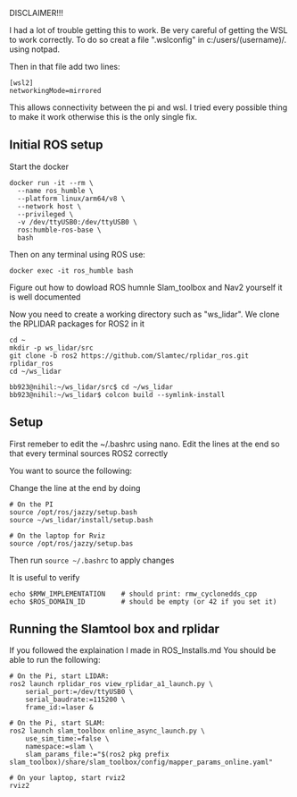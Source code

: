 DISCLAIMER!!!

I had a lot of trouble getting this to work. Be very careful of getting the WSL to work correctly.
To do so creat a file ".wslconfig" in c:/users/(username)/. using notpad.

Then in that file add two lines: 

```
[wsl2]
networkingMode=mirrored
```

This allows connectivity between the pi and wsl. I tried every possible thing to make it work otherwise this is the only single fix. 

## Initial ROS setup

Start the docker
```
docker run -it --rm \
  --name ros_humble \
  --platform linux/arm64/v8 \
  --network host \
  --privileged \
  -v /dev/ttyUSB0:/dev/ttyUSB0 \
  ros:humble-ros-base \
  bash
```

Then on any terminal using ROS use:

```docker exec -it ros_humble bash```

Figure out how to dowload ROS humnle Slam_toolbox and Nav2 yourself it is well documented

Now you need to create a working directory such as "ws_lidar". We clone the RPLIDAR packages  for ROS2 in it

```
cd ~
mkdir -p ws_lidar/src
git clone -b ros2 https://github.com/Slamtec/rplidar_ros.git rplidar_ros
cd ~/ws_lidar

bb923@nihil:~/ws_lidar/src$ cd ~/ws_lidar
bb923@nihil:~/ws_lidar$ colcon build --symlink-install
```


## Setup

First remeber to edit the ~/.bashrc using nano. Edit the lines at the end so that every terminal sources ROS2 correctly

You want to source the following:

Change the line at the end by doing 
```
# On the PI
source /opt/ros/jazzy/setup.bash
source ~/ws_lidar/install/setup.bash

# On the laptop for Rviz
source /opt/ros/jazzy/setup.bas
```

Then run ``source ~/.bashrc`` to apply changes


It is useful to verify 

```
echo $RMW_IMPLEMENTATION    # should print: rmw_cyclonedds_cpp
echo $ROS_DOMAIN_ID         # should be empty (or 42 if you set it)
```

## Running the Slamtool box and rplidar

If you followed the explaination I made in ROS_Installs.md You should be able to run the following:
```
# On the Pi, start LIDAR:
ros2 launch rplidar_ros view_rplidar_a1_launch.py \
    serial_port:=/dev/ttyUSB0 \
    serial_baudrate:=115200 \
    frame_id:=laser &

# On the Pi, start SLAM:
ros2 launch slam_toolbox online_async_launch.py \
    use_sim_time:=false \
    namespace:=slam \
    slam_params_file:="$(ros2 pkg prefix slam_toolbox)/share/slam_toolbox/config/mapper_params_online.yaml"

# On your laptop, start rviz2
rviz2


```
